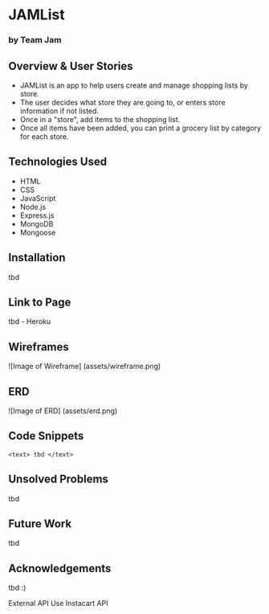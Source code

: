 # JAMList
### by Team Jam

## Overview & User Stories
- JAMList is an app to help users create and manage shopping lists by store.
- The user decides what store they are going to, or enters store information if not listed.
- Once in a "store", add items to the shopping list.
- Once all items have been added, you can print a grocery list by category for each store.

## Technologies Used
* HTML
* CSS
* JavaScript
* Node.js
* Express.js
* MongoDB
* Mongoose

## Installation
tbd

## Link to Page
tbd - Heroku

## Wireframes
![Image of Wireframe]
(assets/wireframe.png)

## ERD
![Image of ERD]
(assets/erd.png)

## Code Snippets
```<text> tbd </text>```

## Unsolved Problems
tbd

## Future Work
tbd

## Acknowledgements
tbd :)

External API Use
Instacart API
